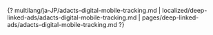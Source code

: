 {? multilang/ja-JP/adacts-digital-mobile-tracking.md | localized/deep-linked-ads/adacts-digital-mobile-tracking.md | pages/deep-linked-ads/adacts-digital-mobile-tracking.md ?}
